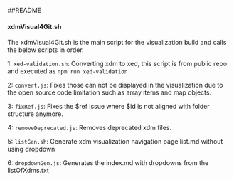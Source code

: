 ##README

#### xdmVisual4Git.sh

The xdmVisual4Git.sh is the main script for the visualization build and calls the below scripts in order.

1: `xed-validation.sh`: Converting xdm to xed, this script is from public repo and executed as `npm run xed-validation`

2: `convert.js`: Fixes those can not be displayed in the visualization due to the open source code limitation such as array items and map objects.

3: `fixRef.js`: Fixes the $ref issue where $id is not aligned with folder structure anymore.

4: `removeDeprecated.js`: Removes deprecated xdm files.

5: `listGen.sh`: Generate xdm visualization navigation page list.md without using dropdown

6: `dropdownGen.js`: Generates the index.md with dropdowns from the listOfXdms.txt